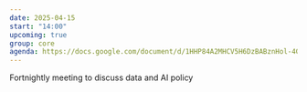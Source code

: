 ```yaml
---
date: 2025-04-15
start: "14:00"
upcoming: true
group: core
agenda: https://docs.google.com/document/d/1HHP84A2MHCV5H6DzBABznHol-4GPr1JKTjNgvH2vKh4/edit?tab=t.0
--- 
```

Fortnightly meeting to discuss data and AI policy